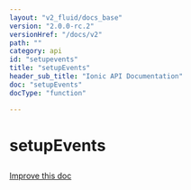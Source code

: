 ```yaml
---
layout: "v2_fluid/docs_base"
version: "2.0.0-rc.2"
versionHref: "/docs/v2"
path: ""
category: api
id: "setupevents"
title: "setupEvents"
header_sub_title: "Ionic API Documentation"
doc: "setupEvents"
docType: "function"

---
```










<h1 class="api-title">
<a class="anchor" name="setup-events" href="#setup-events"></a>

setupEvents





</h1>

<a class="improve-v2-docs" href="http://github.com/driftyco/ionic/edit/master/src/util/events.ts#L106">
Improve this doc
</a>










<!-- @usage tag -->


<!-- @property tags -->



<!-- instance methods on the class -->




<!-- related link --><!-- end content block -->


<!-- end body block -->

